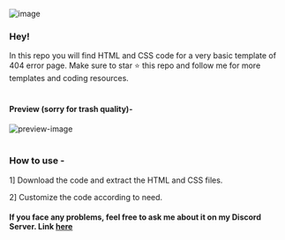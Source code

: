 ![image](https://user-images.githubusercontent.com/88544216/162729511-83cf7435-24f2-4fbf-b65d-7c142ee827a1.png)


### Hey!

In this repo you will find HTML and CSS code for a very basic template of 404 error page. Make sure to star ⭐ this repo and follow me for more templates and coding resources.

#

#### Preview (sorry for trash quality)- 
![preview-image](https://user-images.githubusercontent.com/88544216/162730386-f2661b94-cf1c-4cdb-9e1a-04154f1ef6b9.png)

#

### How to use - 

1] Download the code and extract the HTML and CSS files.

2] Customize the code according to need.

#### If you face any problems, feel free to ask me about it on my Discord Server. Link [here](https://discord.gg/VbbnMzV9RZ)
